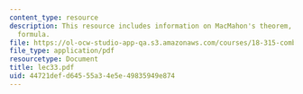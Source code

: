 ```yaml
---
content_type: resource
description: This resource includes information on MacMahon's theorem, and Hook-Content
  formula.
file: https://ol-ocw-studio-app-qa.s3.amazonaws.com/courses/18-315-combinatorial-theory-introduction-to-graph-theory-extremal-and-enumerative-combinatorics-spring-2005/44721defd64555a34e5e49835949e874_lec33.pdf
file_type: application/pdf
resourcetype: Document
title: lec33.pdf
uid: 44721def-d645-55a3-4e5e-49835949e874
---
```


